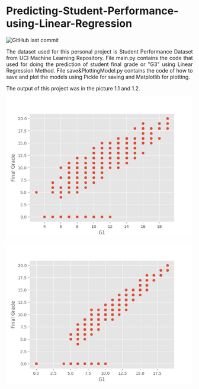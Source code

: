 # Predicting-Student-Performance-using-Linear-Regression

![GitHub last commit](https://img.shields.io/github/last-commit/rzkyadhi/Predicting-Student-Performance-using-Linear-Regression)
<p align="justify" width="100%">
    The dataset used for this personal project is Student Performance Dataset from UCI Machine Learning Repository.
    File main.py contains the code that used for doing the prediction of student final grade or "G3" using Linear Regression Method.
    File save&PlottingModel.py contains the code of how to save and plot the models using Pickle for saving and Matplotlib for plotting. 
</p>

The output of this project was in the picture 1.1 and 1.2.
<p align="center" width="100%">
    <img src="https://github.com/rzkyadhi/Predicting-Student-Performance-using-Linear-Regression/blob/main/Output(G1%2C%20G3).png">
</p>
<p align="center" width="100%">
    <img src="https://github.com/rzkyadhi/Predicting-Student-Performance-using-Linear-Regression/blob/main/Output(G2%2C%20G3).png">
</p>
